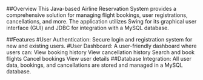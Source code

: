 ##Overview
This Java-based Airline Reservation System provides a comprehensive solution for managing flight bookings, user registrations, cancellations, and more. The application utilizes Swing for its graphical user interface (GUI) and JDBC for integration with a MySQL database.

##Features
#User Authentication: Secure login and registration system for new and existing users.
#User Dashboard: A user-friendly dashboard where users can:
View booking history
View cancellation history
Search and book flights
Cancel bookings
View user details
##Database Integration: All user data, bookings, and cancellations are stored and managed in a MySQL database.

